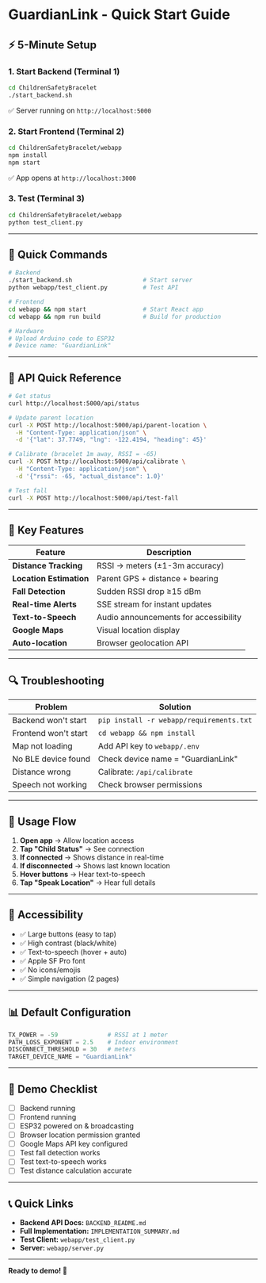 # GuardianLink - Quick Start Guide

## ⚡ 5-Minute Setup

### 1. Start Backend (Terminal 1)
```bash
cd ChildrenSafetyBracelet
./start_backend.sh
```
✅ Server running on `http://localhost:5000`

### 2. Start Frontend (Terminal 2)
```bash
cd ChildrenSafetyBracelet/webapp
npm install
npm start
```
✅ App opens at `http://localhost:3000`

### 3. Test (Terminal 3)
```bash
cd ChildrenSafetyBracelet/webapp
python test_client.py
```

---

## 🔧 Quick Commands

```bash
# Backend
./start_backend.sh                    # Start server
python webapp/test_client.py          # Test API

# Frontend  
cd webapp && npm start                # Start React app
cd webapp && npm run build            # Build for production

# Hardware
# Upload Arduino code to ESP32
# Device name: "GuardianLink"
```

---

## 📡 API Quick Reference

```bash
# Get status
curl http://localhost:5000/api/status

# Update parent location
curl -X POST http://localhost:5000/api/parent-location \
  -H "Content-Type: application/json" \
  -d '{"lat": 37.7749, "lng": -122.4194, "heading": 45}'

# Calibrate (bracelet 1m away, RSSI = -65)
curl -X POST http://localhost:5000/api/calibrate \
  -H "Content-Type: application/json" \
  -d '{"rssi": -65, "actual_distance": 1.0}'

# Test fall
curl -X POST http://localhost:5000/api/test-fall
```

---

## 🎯 Key Features

| Feature | Description |
|---------|-------------|
| **Distance Tracking** | RSSI → meters (±1-3m accuracy) |
| **Location Estimation** | Parent GPS + distance + bearing |
| **Fall Detection** | Sudden RSSI drop ≥15 dBm |
| **Real-time Alerts** | SSE stream for instant updates |
| **Text-to-Speech** | Audio announcements for accessibility |
| **Google Maps** | Visual location display |
| **Auto-location** | Browser geolocation API |

---

## 🔍 Troubleshooting

| Problem | Solution |
|---------|----------|
| Backend won't start | `pip install -r webapp/requirements.txt` |
| Frontend won't start | `cd webapp && npm install` |
| Map not loading | Add API key to `webapp/.env` |
| No BLE device found | Check device name = "GuardianLink" |
| Distance wrong | Calibrate: `/api/calibrate` |
| Speech not working | Check browser permissions |

---

## 📱 Usage Flow

1. **Open app** → Allow location access
2. **Tap "Child Status"** → See connection
3. **If connected** → Shows distance in real-time
4. **If disconnected** → Shows last known location
5. **Hover buttons** → Hear text-to-speech
6. **Tap "Speak Location"** → Hear full details

---

## 🎨 Accessibility

- ✅ Large buttons (easy to tap)
- ✅ High contrast (black/white)
- ✅ Text-to-speech (hover + auto)
- ✅ Apple SF Pro font
- ✅ No icons/emojis
- ✅ Simple navigation (2 pages)

---

## 📊 Default Configuration

```python
TX_POWER = -59              # RSSI at 1 meter
PATH_LOSS_EXPONENT = 2.5    # Indoor environment
DISCONNECT_THRESHOLD = 30   # meters
TARGET_DEVICE_NAME = "GuardianLink"
```

---

## 🚀 Demo Checklist

- [ ] Backend running
- [ ] Frontend running
- [ ] ESP32 powered on & broadcasting
- [ ] Browser location permission granted
- [ ] Google Maps API key configured
- [ ] Test fall detection works
- [ ] Test text-to-speech works
- [ ] Test distance calculation accurate

---

## 📞 Quick Links

- **Backend API Docs:** `BACKEND_README.md`
- **Full Implementation:** `IMPLEMENTATION_SUMMARY.md`
- **Test Client:** `webapp/test_client.py`
- **Server:** `webapp/server.py`

---

**Ready to demo! 🎉**
